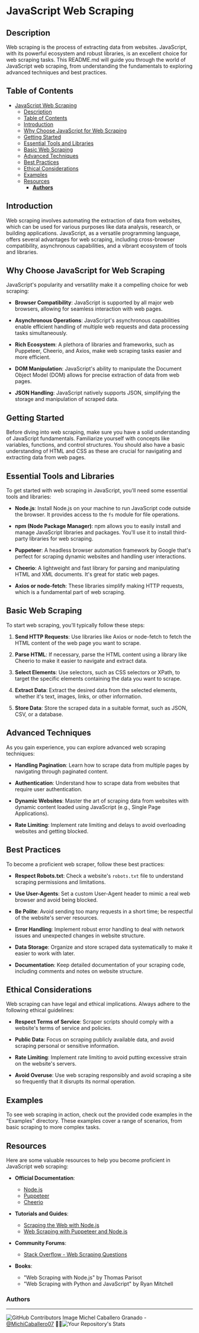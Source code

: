 # JavaScript Web Scraping

## Description

Web scraping is the process of extracting data from websites. JavaScript, with its powerful ecosystem and robust libraries, is an excellent choice for web scraping tasks. This README.md will guide you through the world of JavaScript web scraping, from understanding the fundamentals to exploring advanced techniques and best practices.

## Table of Contents

- [JavaScript Web Scraping](#javascript-web-scraping)
  - [Description](#description)
  - [Table of Contents](#table-of-contents)
  - [Introduction](#introduction)
  - [Why Choose JavaScript for Web Scraping](#why-choose-javascript-for-web-scraping)
  - [Getting Started](#getting-started)
  - [Essential Tools and Libraries](#essential-tools-and-libraries)
  - [Basic Web Scraping](#basic-web-scraping)
  - [Advanced Techniques](#advanced-techniques)
  - [Best Practices](#best-practices)
  - [Ethical Considerations](#ethical-considerations)
  - [Examples](#examples)
  - [Resources](#resources)
    - [**Authors**](#authors)

## Introduction

Web scraping involves automating the extraction of data from websites, which can be used for various purposes like data analysis, research, or building applications. JavaScript, as a versatile programming language, offers several advantages for web scraping, including cross-browser compatibility, asynchronous capabilities, and a vibrant ecosystem of tools and libraries.

## Why Choose JavaScript for Web Scraping

JavaScript's popularity and versatility make it a compelling choice for web scraping:

- **Browser Compatibility**: JavaScript is supported by all major web browsers, allowing for seamless interaction with web pages.

- **Asynchronous Operations**: JavaScript's asynchronous capabilities enable efficient handling of multiple web requests and data processing tasks simultaneously.

- **Rich Ecosystem**: A plethora of libraries and frameworks, such as Puppeteer, Cheerio, and Axios, make web scraping tasks easier and more efficient.

- **DOM Manipulation**: JavaScript's ability to manipulate the Document Object Model (DOM) allows for precise extraction of data from web pages.

- **JSON Handling**: JavaScript natively supports JSON, simplifying the storage and manipulation of scraped data.

## Getting Started

Before diving into web scraping, make sure you have a solid understanding of JavaScript fundamentals. Familiarize yourself with concepts like variables, functions, and control structures. You should also have a basic understanding of HTML and CSS as these are crucial for navigating and extracting data from web pages.

## Essential Tools and Libraries

To get started with web scraping in JavaScript, you'll need some essential tools and libraries:

- **Node.js**: Install Node.js on your machine to run JavaScript code outside the browser. It provides access to the `fs` module for file operations.

- **npm (Node Package Manager)**: npm allows you to easily install and manage JavaScript libraries and packages. You'll use it to install third-party libraries for web scraping.

- **Puppeteer**: A headless browser automation framework by Google that's perfect for scraping dynamic websites and handling user interactions.

- **Cheerio**: A lightweight and fast library for parsing and manipulating HTML and XML documents. It's great for static web pages.

- **Axios or node-fetch**: These libraries simplify making HTTP requests, which is a fundamental part of web scraping.

## Basic Web Scraping

To start web scraping, you'll typically follow these steps:

1. **Send HTTP Requests**: Use libraries like Axios or node-fetch to fetch the HTML content of the web page you want to scrape.

2. **Parse HTML**: If necessary, parse the HTML content using a library like Cheerio to make it easier to navigate and extract data.

3. **Select Elements**: Use selectors, such as CSS selectors or XPath, to target the specific elements containing the data you want to scrape.

4. **Extract Data**: Extract the desired data from the selected elements, whether it's text, images, links, or other information.

5. **Store Data**: Store the scraped data in a suitable format, such as JSON, CSV, or a database.

## Advanced Techniques

As you gain experience, you can explore advanced web scraping techniques:

- **Handling Pagination**: Learn how to scrape data from multiple pages by navigating through paginated content.

- **Authentication**: Understand how to scrape data from websites that require user authentication.

- **Dynamic Websites**: Master the art of scraping data from websites with dynamic content loaded using JavaScript (e.g., Single Page Applications).

- **Rate Limiting**: Implement rate limiting and delays to avoid overloading websites and getting blocked.

## Best Practices

To become a proficient web scraper, follow these best practices:

- **Respect Robots.txt**: Check a website's `robots.txt` file to understand scraping permissions and limitations.

- **Use User-Agents**: Set a custom User-Agent header to mimic a real web browser and avoid being blocked.

- **Be Polite**: Avoid sending too many requests in a short time; be respectful of the website's server resources.

- **Error Handling**: Implement robust error handling to deal with network issues and unexpected changes in website structure.

- **Data Storage**: Organize and store scraped data systematically to make it easier to work with later.

- **Documentation**: Keep detailed documentation of your scraping code, including comments and notes on website structure.

## Ethical Considerations

Web scraping can have legal and ethical implications. Always adhere to the following ethical guidelines:

- **Respect Terms of Service**: Scraper scripts should comply with a website's terms of service and policies.

- **Public Data**: Focus on scraping publicly available data, and avoid scraping personal or sensitive information.

- **Rate Limiting**: Implement rate limiting to avoid putting excessive strain on the website's servers.

- **Avoid Overuse**: Use web scraping responsibly and avoid scraping a site so frequently that it disrupts its normal operation.

## Examples

To see web scraping in action, check out the provided code examples in the "Examples" directory. These examples cover a range of scenarios, from basic scraping to more complex tasks.

## Resources

Here are some valuable resources to help you become proficient in JavaScript web scraping:

- **Official Documentation**:
  - [Node.js](https://nodejs.org/en/docs/)
  - [Puppeteer](https://github.com/puppeteer/puppeteer)
  - [Cheerio](https://github.com/cheeriojs/cheerio)

- **Tutorials and Guides**:
  - [Scraping the Web with Node.js](https://www.digitalocean.com/community/tutorials/scraping-the-web-with-node-js)
  - [Web Scraping with Puppeteer and Node.js](https://www.smashingmagazine.com/2020/04/web-scraping-puppeteer-nodejs/)

- **Community Forums**:
  - [Stack Overflow - Web Scraping Questions](https://stackoverflow.com/questions/tagged/web-scraping)

- **Books**:
  - "Web Scraping with Node.js" by Thomas Parisot
  - "Web Scraping with Python and JavaScript" by Ryan Mitchell



### **Authors**
--- 
![GitHub Contributors Image](https://contrib.rocks/image?repo=MichiCaballero07/holbertonschool-higher_level_programming) Michel Caballero Granado - <a href="https://github.com/MichiCaballero07" target="_blank"> @MichiCaballero07</a> :genie_woman:![Your Repository's Stats](https://github-readme-stats.vercel.app/api?username=MichiCaballero07&show_icons=true)
